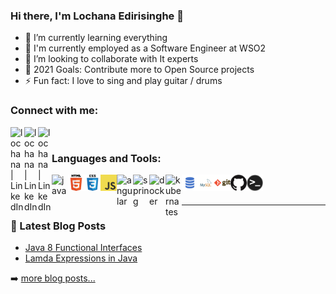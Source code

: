 ### Hi there, I'm Lochana Edirisinghe 👋

- 🌱 I’m currently learning everything
- :office: I'm currently employed as a Software Engineer at WSO2
- 👯 I’m looking to collaborate with It experts
- 🥅 2021 Goals: Contribute more to Open Source projects
- ⚡ Fun fact: I love to sing and play guitar / drums

### Connect with me:

[<img align="left" alt="lochana | LinkedIn" width="22px" src="https://cdn.jsdelivr.net/npm/simple-icons@v3/icons/gmail.svg" />](lochanaed@gmail.com)
[<img align="left" alt="lochana | LinkedIn" width="22px" src="https://cdn.jsdelivr.net/npm/simple-icons@v3/icons/linkedin.svg" />](https://www.linkedin.com/in/lochana-edirisinghe)
[<img align="left" alt="lochana | LinkedIn" width="22px" src="https://cdn.jsdelivr.net/npm/simple-icons@v3/icons/medium.svg" />](https://edirisinghelochana5.medium.com/)

<br />

### Languages and Tools:

<img align="left" alt="java" width="26px" src="https://camo.githubusercontent.com/ec75fffa4a003fa9ea6ba393834fdbf4fab55e5252776c41024e811a351fdec7/68747470733a2f2f7777772e766563746f726c6f676f2e7a6f6e652f6c6f676f732f6a6176612f6a6176612d69636f6e2e737667" />
<img align="left" alt="HTML5" width="26px" src="https://raw.githubusercontent.com/github/explore/80688e429a7d4ef2fca1e82350fe8e3517d3494d/topics/html/html.png" />
<img align="left" alt="CSS3" width="26px" src="https://raw.githubusercontent.com/github/explore/80688e429a7d4ef2fca1e82350fe8e3517d3494d/topics/css/css.png" />
<img align="left" alt="JavaScript" width="26px" src="https://raw.githubusercontent.com/github/explore/80688e429a7d4ef2fca1e82350fe8e3517d3494d/topics/javascript/javascript.png" />
<img align="left" alt="angular" width="26px" src="https://camo.githubusercontent.com/83a8f93602a3cc9dc9e3d83ccf3cd8c492a7ab1e72c76fe7f633d3005a25d588/68747470733a2f2f7777772e766563746f726c6f676f2e7a6f6e652f6c6f676f732f616e67756c61722f616e67756c61722d69636f6e2e737667" />
<img align="left" alt="spring" width="26px" src="https://camo.githubusercontent.com/4545b55c7771bbd175235c80b518dcbbf2f6ee0b984a51ad9363cba8cb70e67c/68747470733a2f2f7777772e766563746f726c6f676f2e7a6f6e652f6c6f676f732f737072696e67696f2f737072696e67696f2d69636f6e2e737667" />
<img align="left" alt="docker" width="26px" src="https://camo.githubusercontent.com/0dd6bdb4365093f42545af5fafe3fc407df096b4a7dbe0ae377b3917dac5c195/68747470733a2f2f7777772e766563746f726c6f676f2e7a6f6e652f6c6f676f732f646f636b65722f646f636b65722d69636f6e2e737667" />
<img align="left" alt="kubernates" width="26px" src="https://camo.githubusercontent.com/e2046333bbd304d658f954a536f663f793365a2b2d1f687a6559faa9491c7cc0/68747470733a2f2f7777772e766563746f726c6f676f2e7a6f6e652f6c6f676f732f6b756265726e657465732f6b756265726e657465732d69636f6e2e737667" />
<img align="left" alt="SQL" width="26px" src="https://raw.githubusercontent.com/github/explore/80688e429a7d4ef2fca1e82350fe8e3517d3494d/topics/sql/sql.png" />
<img align="left" alt="MySQL" width="26px" src="https://raw.githubusercontent.com/github/explore/80688e429a7d4ef2fca1e82350fe8e3517d3494d/topics/mysql/mysql.png" />
<img align="left" alt="Git" width="26px" src="https://raw.githubusercontent.com/github/explore/80688e429a7d4ef2fca1e82350fe8e3517d3494d/topics/git/git.png" />
<img align="left" alt="GitHub" width="26px" src="https://raw.githubusercontent.com/github/explore/78df643247d429f6cc873026c0622819ad797942/topics/github/github.png" />
<img align="left" alt="Terminal" width="26px" src="https://raw.githubusercontent.com/github/explore/80688e429a7d4ef2fca1e82350fe8e3517d3494d/topics/terminal/terminal.png" />

<br />
<br />

---

### 📕 Latest Blog Posts

<!-- BLOG-POST-LIST:START -->
- [Java 8 Functional Interfaces](https://edirisinghelochana5.medium.com/java-8-functional-interfaces-46fbbf8bb105)
- [Lamda Expressions in Java](https://edirisinghelochana5.medium.com/lambda-expression-in-java-a1dcfe5da210)
<!-- BLOG-POST-LIST:END -->

➡️ [more blog posts...](https://codestackr.com)



